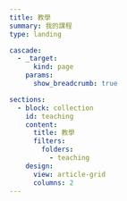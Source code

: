 ```yaml
---
title: 教學
summary: 我的課程
type: landing

cascade:
  - _target:
      kind: page
    params:
      show_breadcrumb: true

sections:
  - block: collection
    id: teaching
    content:
      title: 教學
      filters:
        folders:
          - teaching
    design:
      view: article-grid
      columns: 2
---
```

